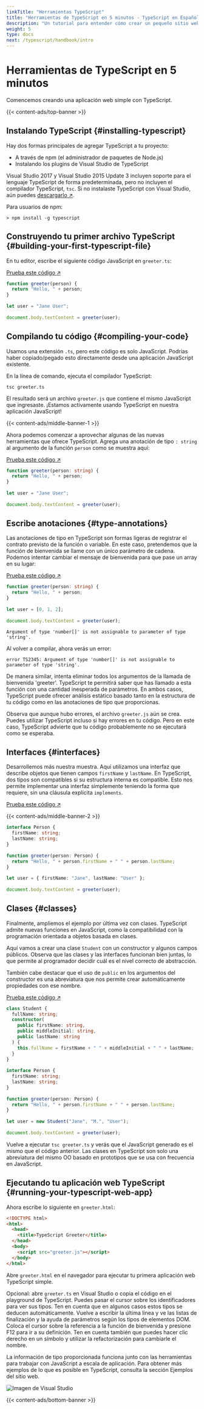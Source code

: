 ```yaml
---
linkTitle: "Herramientas TypeScript"
title: "Herramientas de TypeScript en 5 minutos - TypeScript en Español"
description: "Un tutorial para entender cómo crear un pequeño sitio web con TypeScript."
weight: 5
type: docs
next: /typescript/handbook/intro
---
```


# Herramientas de TypeScript en 5 minutos

Comencemos creando una aplicación web simple con TypeScript.

{{< content-ads/top-banner >}}

## Instalando TypeScript {#installing-typescript}

Hay dos formas principales de agregar TypeScript a tu proyecto:

- A través de npm (el administrador de paquetes de Node.js)
- Instalando los plugins de Visual Studio de TypeScript

Visual Studio 2017 y Visual Studio 2015 Update 3 incluyen soporte para el lenguaje TypeScript de forma predeterminada, pero no incluyen el compilador TypeScript, `tsc`.
Si no instalaste TypeScript con Visual Studio, aún puedes [descargarlo ↗](https://www.typescriptlang.org/download).

Para usuarios de npm:

```shell
> npm install -g typescript
```

## Construyendo tu primer archivo TypeScript {#building-your-first-typescript-file}

En tu editor, escribe el siguiente código JavaScript en `greeter.ts`:

[Prueba este código ↗](https://www.typescriptlang.org/play#code/PTAEAEDsHsEkFsAOAbAlgY1QFwIKQJ4BcoAZgIbIDOApgFAkCuk6Wq0koA5gE7XVbVuACkSDK7AJSgA3rVCheWBtw4AiABLVkyaABpQq0AGpQo7uMgBuWgF9atZP1AMa3UAF4DAKTKRqoAFVXVWtaABNodAZ4akgsADoAI2gw-HiBAA8sAGF2ATiPLl5+QSEXQQlLIA)

```ts
function greeter(person) {
  return "Hello, " + person;
}
 
let user = "Jane User";
 
document.body.textContent = greeter(user);
```

## Compilando tu código {#compiling-your-code}

Usamos una extensión `.ts`, pero este código es solo JavaScript.
Podrías haber copiado/pegado esto directamente desde una aplicación JavaScript existente.

En la línea de comando, ejecuta el compilador TypeScript:

```shell
tsc greeter.ts
```

El resultado será un archivo `greeter.js` que contiene el mismo JavaScript que ingresaste.
¡Estamos activamente usando TypeScript en nuestra aplicación JavaScript!

{{< content-ads/middle-banner-1 >}}

Ahora podemos comenzar a aprovechar algunas de las nuevas herramientas que ofrece TypeScript.
Agrega una anotación de tipo `: string` al argumento de la función `person` como se muestra aquí:

[Prueba este código ↗](https://www.typescriptlang.org/play#code/GYVwdgxgLglg9mABAcwE4FN1XagFABxwGcEAuRIqVGMZASkQG8AoRRDKEVJAIgAl0AG0FwANIh6IA1IkKoSYANzMAvs2aCsiEERyIAvBIBSAQzDpEAVV2oey5gBM4EEAFt0YKADoARnAcAnl7YAB5QAMII2J4GKBhYOLg6OHSKQA)

```ts
function greeter(person: string) {
  return "Hello, " + person;
}
 
let user = "Jane User";
 
document.body.textContent = greeter(user);
```

## Escribe anotaciones {#type-annotations}

Las anotaciones de tipo en TypeScript son formas ligeras de registrar el contrato previsto de la función o variable.
En este caso, pretendemos que la función de bienvenida se llame con un único parámetro de cadena.
Podemos intentar cambiar el mensaje de bienvenida para que pase un array en su lugar:

[Prueba este código ↗](https://www.typescriptlang.org/play#code/PTAEAEFMCdoe2gZwFygEwGYAsBWAUAGYCuAdgMYAuAlnCaAObSSQUwAUADjIraohdCol6ASlABvPKFBMKRaHQBEACUgAbNXAA0oRaADUoLkloBuPAF88eNS1BFEMUAF5QAbQAMOgIw60AXXM8ABM4MiIAW0gSCgA6ACM4YIBPWNYADwoAYVpWGJcGJhZ2BxgRUyA)

```ts
function greeter(person: string) {
  return "Hello, " + person;
}
 
let user = [0, 1, 2];
 
document.body.textContent = greeter(user);
```

```text {filename="Error generado"}
Argument of type 'number[]' is not assignable to parameter of type 'string'.
```

Al volver a compilar, ahora verás un error:

```shell
error TS2345: Argument of type 'number[]' is not assignable to parameter of type 'string'.
```

De manera similar, intenta eliminar todos los argumentos de la llamada de bienvenida 'greeter'.
TypeScript te permitirá saber que has llamado a esta función con una cantidad inesperada de parámetros.
En ambos casos, TypeScript puede ofrecer análisis estático basado tanto en la estructura de tu código como en las anotaciones de tipo que proporcionas.

Observa que aunque hubo errores, el archivo `greeter.js` aún se crea.
Puedes utilizar TypeScript incluso si hay errores en tu código. Pero en este caso, TypeScript advierte que tu código probablemente no se ejecutará como se esperaba.

## Interfaces {#interfaces}

Desarrollemos más nuestra muestra. Aquí utilizamos una interfaz que describe objetos que tienen campos `firstName` y `lastName`.
En TypeScript, dos tipos son compatibles si su estructura interna es compatible.
Esto nos permite implementar una interfaz simplemente teniendo la forma que requiere, sin una cláusula explícita `implements`.

[Prueba este código ↗](https://www.typescriptlang.org/play#code/JYOwLgpgTgZghgYwgAgArQM4HsTIN4BQyyMwUGYAcnALYQBcyFUoA5gNxHIA2cF1dRszacAvgQIwAriARhgOZKygQIkKAAoADphyN05HAEp8XFWClRcAIgASEbtywAaZNeQBqZDsMgAdKTkVLQoXu7uXj7Y-rz8IWIS3GrIUhjQyAC8+CRkcYJuAFJwIBDWrrHB+dYAqmlQ7qKcBAAmWAhSdOB+AEZYzQCefpAAHmAAwjiQ4JlKKmrQGqnQRuxAA)

{{< content-ads/middle-banner-2 >}}

```ts
interface Person {
  firstName: string;
  lastName: string;
}
 
function greeter(person: Person) {
  return "Hello, " + person.firstName + " " + person.lastName;
}
 
let user = { firstName: "Jane", lastName: "User" };
 
document.body.textContent = greeter(user);
```

## Clases {#classes}

Finalmente, ampliemos el ejemplo por última vez con clases.
TypeScript admite nuevas funciones en JavaScript, como la compatibilidad con la programación orientada a objetos basada en clases.

Aquí vamos a crear una clase `Student` con un constructor y algunos campos públicos.
Observa que las clases y las interfaces funcionan bien juntas, lo que permite al programador decidir cuál es el nivel correcto de abstracción.

También cabe destacar que el uso de `public` en los argumentos del constructor es una abreviatura que nos permite crear automáticamente propiedades con ese nombre.

[Prueba este código ↗](https://www.typescriptlang.org/play#code/MYGwhgzhAEDKAuBXAJgUwHb2gbwFDWgDNEQQA5MAW1QC5oJ4AnAS3QHMBufaYAe3QaNEweL0YAKbgQAOiAEYhmwIs0YMK1OoNZsANFOiyFS6JWbJkIVAEl0zeMzAgtTHfoIz5i5eHVVa9K7s3ACUOAbwABbMEAB0xKQaqNAAvCpq8EnQANTQAET5OabmljZ2Dk5FBQW5vpn+XAQAvrgtuKzwqIyEYMDJAApdEPzhBISqfpqBLOyN0HVJLjOcrbi4xOgizCNsjKionRLSQ-x0g2r8YXgEe0iM6PkAEqikvLqFuccX6PET9dRVD6GE4-BYNVa4KxYRAQLqpaDoVAAdzgSDQmHEeQAUmBEXl3nkALKxfH5ACqsMYeRCXFwyF4wEQ1EwsTkvGQAE9Yp0AB7wADC-E6mHhu32h3EMK6NKAA)

```ts
class Student {
  fullName: string;
  constructor(
    public firstName: string,
    public middleInitial: string,
    public lastName: string
  ) {
    this.fullName = firstName + " " + middleInitial + " " + lastName;
  }
}
 
interface Person {
  firstName: string;
  lastName: string;
}
 
function greeter(person: Person) {
  return "Hello, " + person.firstName + " " + person.lastName;
}
 
let user = new Student("Jane", "M.", "User");
 
document.body.textContent = greeter(user);
```

Vuelve a ejecutar `tsc greeter.ts` y verás que el JavaScript generado es el mismo que el código anterior.
Las clases en TypeScript son solo una abreviatura del mismo OO basado en prototipos que se usa con frecuencia en JavaScript.

## Ejecutando tu aplicación web TypeScript {#running-your-typescript-web-app}

Ahora escribe lo siguiente en `greeter.html`:

```html
<!DOCTYPE html>
<html>
  <head>
    <title>TypeScript Greeter</title>
  </head>
  <body>
    <script src="greeter.js"></script>
  </body>
</html>
```

Abre `greeter.html` en el navegador para ejecutar tu primera aplicación web TypeScript simple.

Opcional: abre `greeter.ts` en Visual Studio o copia el código en el playground de TypeScript.
Puedes pasar el cursor sobre los identificadores para ver sus tipos.
Ten en cuenta que en algunos casos estos tipos se deducen automáticamente.
Vuelve a escribir la última línea y ve las listas de finalización y la ayuda de parámetros según los tipos de elementos DOM.
Coloca el cursor sobre la referencia a la función de bienvenida y presione F12 para ir a su definición.
Ten en cuenta también que puedes hacer clic derecho en un símbolo y utilizar la refactorización para cambiarle el nombre.

La información de tipo proporcionada funciona junto con las herramientas para trabajar con JavaScript a escala de aplicación.
Para obtener más ejemplos de lo que es posible en TypeScript, consulta la sección Ejemplos del sitio web.

![Imagen de Visual Studio](/assets/typescript/images/docs/greet_person.png)

{{< content-ads/bottom-banner >}}
